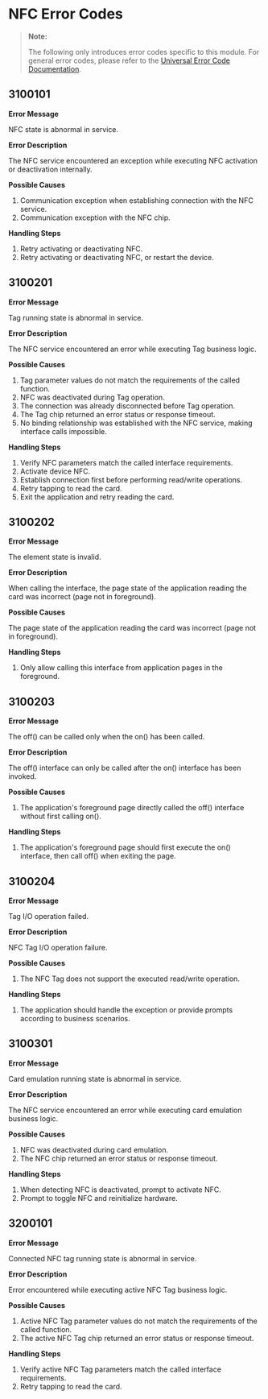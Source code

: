# NFC Error Codes

> **Note:**
>
> The following only introduces error codes specific to this module. For general error codes, please refer to the [Universal Error Code Documentation](cj-errorcode-universal.md).

## 3100101

**Error Message**

NFC state is abnormal in service.

**Error Description**

The NFC service encountered an exception while executing NFC activation or deactivation internally.

**Possible Causes**

1. Communication exception when establishing connection with the NFC service.
2. Communication exception with the NFC chip.

**Handling Steps**

1. Retry activating or deactivating NFC.
2. Retry activating or deactivating NFC, or restart the device.

## 3100201

**Error Message**

Tag running state is abnormal in service.

**Error Description**

The NFC service encountered an error while executing Tag business logic.

**Possible Causes**

1. Tag parameter values do not match the requirements of the called function.
2. NFC was deactivated during Tag operation.
3. The connection was already disconnected before Tag operation.
4. The Tag chip returned an error status or response timeout.
5. No binding relationship was established with the NFC service, making interface calls impossible.

**Handling Steps**

1. Verify NFC parameters match the called interface requirements.
2. Activate device NFC.
3. Establish connection first before performing read/write operations.
4. Retry tapping to read the card.
5. Exit the application and retry reading the card.

## 3100202

**Error Message**

The element state is invalid.

**Error Description**

When calling the interface, the page state of the application reading the card was incorrect (page not in foreground).

**Possible Causes**

The page state of the application reading the card was incorrect (page not in foreground).

**Handling Steps**

1. Only allow calling this interface from application pages in the foreground.

## 3100203

**Error Message**

The off() can be called only when the on() has been called.

**Error Description**

The off() interface can only be called after the on() interface has been invoked.

**Possible Causes**

1. The application's foreground page directly called the off() interface without first calling on().

**Handling Steps**

1. The application's foreground page should first execute the on() interface, then call off() when exiting the page.

## 3100204

**Error Message**

Tag I/O operation failed.

**Error Description**

NFC Tag I/O operation failure.

**Possible Causes**

1. The NFC Tag does not support the executed read/write operation.

**Handling Steps**

1. The application should handle the exception or provide prompts according to business scenarios.

## 3100301

**Error Message**

Card emulation running state is abnormal in service.

**Error Description**

The NFC service encountered an error while executing card emulation business logic.

**Possible Causes**

1. NFC was deactivated during card emulation.
2. The NFC chip returned an error status or response timeout.

**Handling Steps**

1. When detecting NFC is deactivated, prompt to activate NFC.
2. Prompt to toggle NFC and reinitialize hardware.

## 3200101

**Error Message**

Connected NFC tag running state is abnormal in service.

**Error Description**

Error encountered while executing active NFC Tag business logic.

**Possible Causes**

1. Active NFC Tag parameter values do not match the requirements of the called function.
2. The active NFC Tag chip returned an error status or response timeout.

**Handling Steps**

1. Verify active NFC Tag parameters match the called interface requirements.
2. Retry tapping to read the card.